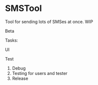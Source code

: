 # SMSTool
Tool for sending lots of SMSes at once. WIP

Beta

Tasks: <p/>
UI <p/>
Test <p/>

1. Debug
2. Testing for users and tester
2. Release

